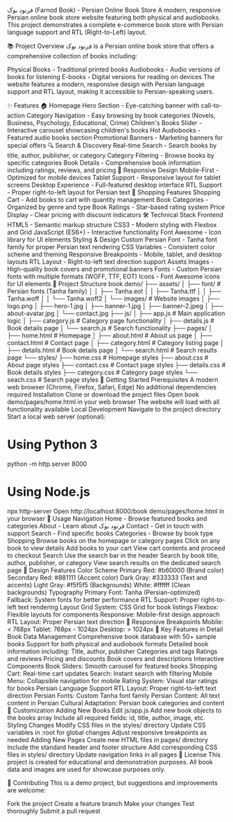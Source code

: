 فرنود بوک (Farnod Book) - Persian Online Book Store
A modern, responsive Persian online book store website featuring both physical and audiobooks. This project demonstrates a complete e-commerce book store with Persian language support and RTL (Right-to-Left) layout.

📚 Project Overview
فرنود بوک is a Persian online book store that offers a comprehensive collection of books including:

Physical Books - Traditional printed books
Audiobooks - Audio versions of books for listening
E-books - Digital versions for reading on devices
The website features a modern, responsive design with Persian language support and RTL layout, making it accessible to Persian-speaking users.

✨ Features
🏠 Homepage
Hero Section - Eye-catching banner with call-to-action
Category Navigation - Easy browsing by book categories (Novels, Business, Psychology, Educational, Crime)
Children's Books Slider - Interactive carousel showcasing children's books
Hot Audiobooks - Featured audio books section
Promotional Banners - Marketing banners for special offers
🔍 Search & Discovery
Real-time Search - Search books by title, author, publisher, or category
Category Filtering - Browse books by specific categories
Book Details - Comprehensive book information including ratings, reviews, and pricing
📱 Responsive Design
Mobile-First - Optimized for mobile devices
Tablet Support - Responsive layout for tablet screens
Desktop Experience - Full-featured desktop interface
RTL Support - Proper right-to-left layout for Persian text
🛒 Shopping Features
Shopping Cart - Add books to cart with quantity management
Book Categories - Organized by genre and type
Book Ratings - Star-based rating system
Price Display - Clear pricing with discount indicators
🛠️ Technical Stack
Frontend
HTML5 - Semantic markup structure
CSS3 - Modern styling with Flexbox and Grid
JavaScript (ES6+) - Interactive functionality
Font Awesome - Icon library for UI elements
Styling & Design
Custom Persian Font - Tanha font family for proper Persian text rendering
CSS Variables - Consistent color scheme and theming
Responsive Breakpoints - Mobile, tablet, and desktop layouts
RTL Layout - Right-to-left text direction support
Assets
Images - High-quality book covers and promotional banners
Fonts - Custom Persian fonts with multiple formats (WOFF, TTF, EOT)
Icons - Font Awesome icons for UI elements
📁 Project Structure
book demo/
├── assets/
│   ├── font/                    # Persian fonts (Tanha family)
│   │   ├── Tanha.eot
│   │   ├── Tanha.ttf
│   │   ├── Tanha.woff
│   │   └── Tanha.woff2
│   └── images/                  # Website images
│       ├── logo.png
│       ├── hero-1.jpg
│       ├── banner-1.jpg
│       ├── banner-2.jpeg
│       ├── about-avatar.jpg
│       └── contact.jpg
├── js/
│   ├── app.js                   # Main application logic
│   ├── category.js              # Category page functionality
│   ├── details.js               # Book details page
│   └── search.js                # Search functionality
├── pages/
│   ├── home.html                # Homepage
│   ├── about.html               # About us page
│   ├── contact.html             # Contact page
│   ├── category.html            # Category listing page
│   ├── details.html             # Book details page
│   └── search.html              # Search results page
└── styles/
    ├── home.css                 # Homepage styles
    ├── about.css                # About page styles
    ├── contact.css              # Contact page styles
    ├── details.css              # Book details styles
    ├── category.css             # Category page styles
    └── seach.css                # Search page styles
🚀 Getting Started
Prerequisites
A modern web browser (Chrome, Firefox, Safari, Edge)
No additional dependencies required
Installation
Clone or download the project files
Open book demo/pages/home.html in your web browser
The website will load with all functionality available
Local Development
Navigate to the project directory
Start a local web server (optional):
# Using Python 3
python -m http.server 8000

# Using Node.js
npx http-server
Open http://localhost:8000/book demo/pages/home.html in your browser
📖 Usage
Navigation
Home - Browse featured books and categories
About - Learn about فرنود بوک
Contact - Get in touch with support
Search - Find specific books
Categories - Browse by book type
Shopping
Browse books on the homepage or category pages
Click on any book to view details
Add books to your cart
View cart contents and proceed to checkout
Search
Use the search bar in the header
Search by book title, author, publisher, or category
View search results on the dedicated search page
🎨 Design Features
Color Scheme
Primary Red: #b60000 (Brand color)
Secondary Red: #881111 (Accent color)
Dark Gray: #333333 (Text and accents)
Light Gray: #f5f5f5 (Backgrounds)
White: #ffffff (Clean backgrounds)
Typography
Primary Font: Tanha (Persian-optimized)
Fallback: System fonts for better performance
RTL Support: Proper right-to-left text rendering
Layout
Grid System: CSS Grid for book listings
Flexbox: Flexible layouts for components
Responsive: Mobile-first design approach
RTL Layout: Proper Persian text direction
📱 Responsive Breakpoints
Mobile: < 768px
Tablet: 768px - 1024px
Desktop: > 1024px
🌟 Key Features in Detail
Book Data Management
Comprehensive book database with 50+ sample books
Support for both physical and audiobook formats
Detailed book information including:
Title, author, publisher
Categories and tags
Ratings and reviews
Pricing and discounts
Book covers and descriptions
Interactive Components
Book Sliders: Smooth carousel for featured books
Shopping Cart: Real-time cart updates
Search: Instant search with filtering
Mobile Menu: Collapsible navigation for mobile
Rating System: Visual star ratings for books
Persian Language Support
RTL Layout: Proper right-to-left text direction
Persian Fonts: Custom Tanha font family
Persian Content: All text content in Persian
Cultural Adaptation: Persian book categories and content
🔧 Customization
Adding New Books
Edit js/app.js
Add new book objects to the books array
Include all required fields: id, title, author, image, etc.
Styling Changes
Modify CSS files in the styles/ directory
Update CSS variables in :root for global changes
Adjust responsive breakpoints as needed
Adding New Pages
Create new HTML files in pages/ directory
Include the standard header and footer structure
Add corresponding CSS files in styles/ directory
Update navigation links in all pages
📄 License
This project is created for educational and demonstration purposes. All book data and images are used for showcase purposes only.

🤝 Contributing
This is a demo project, but suggestions and improvements are welcome:

Fork the project
Create a feature branch
Make your changes
Test thoroughly
Submit a pull request
